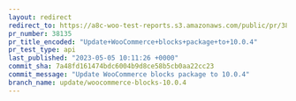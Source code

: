 ```yaml
---
layout: redirect
redirect_to: https://a8c-woo-test-reports.s3.amazonaws.com/public/pr/38135/api/index.html
pr_number: 38135
pr_title_encoded: "Update+WooCommerce+blocks+package+to+10.0.4"
pr_test_type: api
last_published: "2023-05-05 10:11:26 +0000"
commit_sha: 7a48fd161474bdc6004b9d8ce58b5cb0aa22cc23
commit_message: "Update WooCommerce blocks package to 10.0.4"
branch_name: update/woocommerce-blocks-10.0.4
---
```

